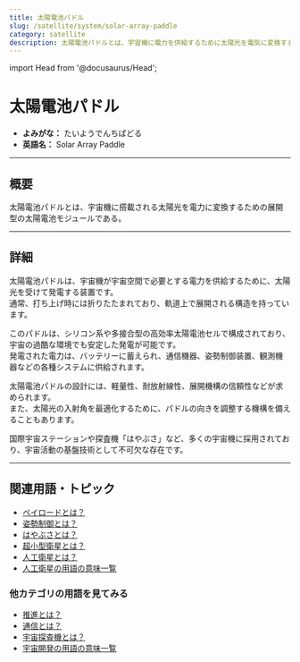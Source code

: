 ```yaml
---
title: 太陽電池パドル
slug: /satellite/system/solar-array-paddle
category: satellite
description: 太陽電池パドルとは、宇宙機に電力を供給するために太陽光を電気に変換する展開型の太陽電池装置である。
---
```


import Head from '@docusaurus/Head';

<Head>
  <script type="application/ld+json">
    {`{
      "@context": "https://schema.org",
      "@type": "DefinedTerm",
      "name": "太陽電池パドル",
      "inDefinedTermSet": "https://www.space-portal.org",
      "termCode": "satellite/system/solar-array-paddle",
      "description": "太陽電池パドルとは、宇宙機に電力を供給するために太陽光を電気に変換する展開型の太陽電池装置である。",
      "url": "https://www.space-portal.org/docs/satellite/system/solar-array-paddle"
    }`}
  </script>
</Head>

# 太陽電池パドル

- **よみがな：** たいようでんちぱどる  
- **英語名：** Solar Array Paddle  

---

## 概要

太陽電池パドルとは、宇宙機に搭載される太陽光を電力に変換するための展開型の太陽電池モジュールである。

---

## 詳細

太陽電池パドルは、宇宙機が宇宙空間で必要とする電力を供給するために、太陽光を受けて発電する装置です。  
通常、打ち上げ時には折りたたまれており、軌道上で展開される構造を持っています。  

このパドルは、シリコン系や多接合型の高効率太陽電池セルで構成されており、宇宙の過酷な環境でも安定した発電が可能です。  
発電された電力は、バッテリーに蓄えられ、通信機器、姿勢制御装置、観測機器などの各種システムに供給されます。  

太陽電池パドルの設計には、軽量性、耐放射線性、展開機構の信頼性などが求められます。  
また、太陽光の入射角を最適化するために、パドルの向きを調整する機構を備えることもあります。  

国際宇宙ステーションや探査機「はやぶさ」など、多くの宇宙機に採用されており、宇宙活動の基盤技術として不可欠な存在です。

---

## 関連用語・トピック

- [ペイロードとは？](/docs/rocket/system/payload)
- [姿勢制御とは？](/docs/control/technology/attitude-control)
- [はやぶさとは？](/docs/explorer/mission/hayabusa)
- [超小型衛星とは？](/docs/satellite/type/cubesat)
- [人工衛星とは？](/docs/satellite/satellite)
- [人工衛星の用語の意味一覧](/docs/category/satellite)

### 他カテゴリの用語を見てみる
- [推進とは？](/docs/category/propulsion)
- [通信とは？](/docs/communication/communication)
- [宇宙探査機とは？](/docs/explorer/space-probe)
- [宇宙開発の用語の意味一覧](/docs/category/glossary)
